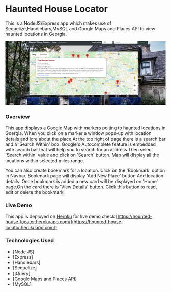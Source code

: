 # Haunted House Locator
This is a NodeJS/Express app which makes use of Sequelize,Handlebars,MySQL and Google Maps and Places API to view haunted locations in Georgia.

![](/public/images/Capture.PNG)

### Overview
This app displays a Google Map with markers poiting to haunted locations in Goergia. When you click on a marker a window pops-up with location details and lore about the place.At the top right of page there is a search bar and a 'Search Within' box. Google's Autocomplete feature is embedded with search bar that will help you to search for an address.Then select 'Search within' value and click on 'Search'
button. Map will display all the locations within selected miles range.

You can also create bookmark for a location. Click on the 'Bookmark' option in Navbar. Bookmark page will display 'Add New Place' button.Add location details. Once bookmark is added a new card will be displayed on 'Home' page.On the card there is 'View Details' button. Click this button to read, edit or delete the bookmark

### Live Demo
This app is deployed on [Heroku](https://heroku.com) for live demo check [https://hounted-house-locator.herokuapp.com/](https://hounted-house-locator.herokuapp.com/)

### Technologies Used
* [Node JS]
* [Express]
* [Handlebars]
* [Sequelize]
* [jQuery]
* [Google Maps and Places API]
* [MySQL]



